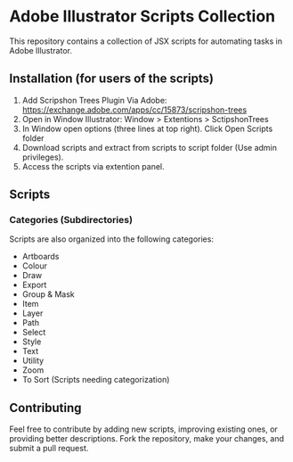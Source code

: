 # Adobe Illustrator Scripts Collection

This repository contains a collection of JSX scripts for automating tasks in Adobe Illustrator.

## Installation (for users of the scripts)

1.  Add Scripshon Trees Plugin Via Adobe: https://exchange.adobe.com/apps/cc/15873/scripshon-trees
2.  Open in Window Illustrator: Window > Extentions > SctipshonTrees
3.  In Window open options (three lines at top right). Click Open Scripts folder
4.  Download scripts and extract from scripts to script folder (Use admin privileges).
5.  Access the scripts via extention panel.

## Scripts

### Categories (Subdirectories)

Scripts are also organized into the following categories:

*   Artboards
*   Colour
*   Draw
*   Export
*   Group & Mask
*   Item
*   Layer
*   Path
*   Select
*   Style
*   Text
*   Utility
*   Zoom
*   To Sort (Scripts needing categorization)

## Contributing

Feel free to contribute by adding new scripts, improving existing ones, or providing better descriptions. Fork the repository, make your changes, and submit a pull request.
